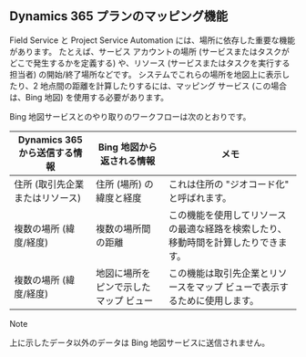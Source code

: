## <a name="mapping-functions-for-dynamics-365-plan"></a>Dynamics 365 プランのマッピング機能 
 Field Service と Project Service Automation には、場所に依存した重要な機能があります。 たとえば、サービス アカウントの場所 (サービスまたはタスクがどこで発生するかを定義する) や、リソース (サービスまたはタスクを実行する担当者) の開始/終了場所などです。  システムでこれらの場所を地図上に表示したり、2 地点間の距離を計算したりするには、マッピング サービス (この場合は、Bing 地図) を使用する必要があります。  
  
 Bing 地図サービスとのやり取りのワークフローは次のとおりです。  
  
|Dynamics 365 から送信する情報|Bing 地図から返される情報|メモ|  
|-----------------------|-----------------------|----------|  
|住所 (取引先企業またはリソース) |住所 (場所) の緯度と経度|これは住所の "ジオコード化" と呼ばれます。|  
|複数の場所 (緯度/経度)|複数の場所間の距離|この機能を使用してリソースの最適な経路を検索したり、移動時間を計算したりできます。|  
|複数の場所 (緯度/経度)|地図に場所をピンで示したマップ ビュー|この機能は取引先企業とリソースをマップ ビューで表示するために使用します。|  
  
> [!NOTE]
>  上に示したデータ以外のデータは Bing 地図サービスに送信されません。
